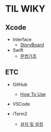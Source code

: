 # TIL WIKY

## Xcode
* Interface
  * [StoryBoard](https://github.com/GOD5WEN/TIL/blob/main/Xcode/Interface./StoryBoard.md)
* Swift
  * [문법기초](https://github.com/GOD5WEN/TIL/blob/main/Xcode/23.11.21.md)

## ETC
* GitHub
  * [How To Use](ETC./GitHub/HowToUse.md)
* VSCode
  
* iTerm2
  * [설치 및 설정](ETC./iTerm2./설치및설정.md)
